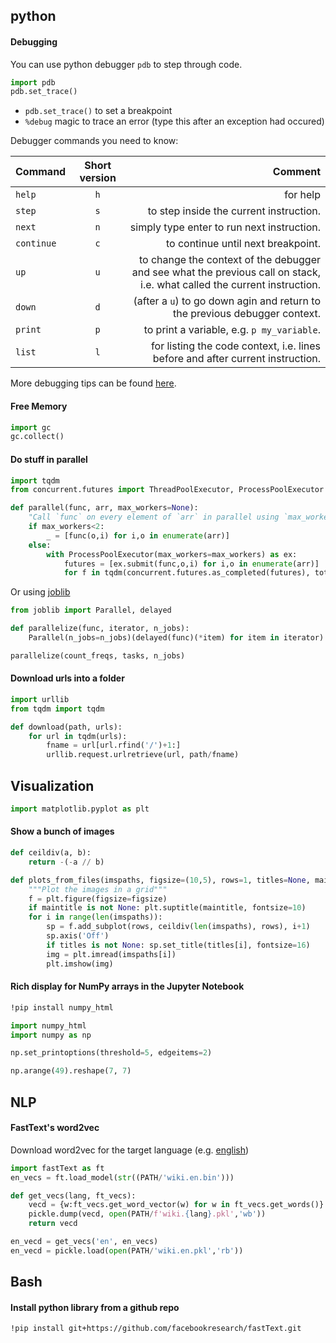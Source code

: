 ## python
#### Debugging
You can use python debugger `pdb` to step through code.
```python
import pdb
pdb.set_trace()
```
- `pdb.set_trace()` to set a breakpoint
- `%debug` magic to trace an error (type this after an exception had occured)

Debugger commands you need to know:

| Command        | Short version           | Comment  |
| ------------- |:-------------:| -----:|
| `help` | `h`| for help |
| `step` | `s`| to step inside the current instruction. |
| `next` | `n`| simply type enter to run next instruction. |
| `continue`| `c`| to continue until next breakpoint. |
| `up`   | `u`| to change the context of the debugger and see what the previous call on stack, i.e. what called the current instruction.|
| `down` | `d`| (after a `u`) to go down agin and return to the previous debugger context.|
| `print`| `p`| to print a variable, e.g. `p my_variable`.|
| `list` | `l`| for listing the code context, i.e. lines before and after current instruction.|

More debugging tips can be found [here](https://www.digitalocean.com/community/tutorials/how-to-use-the-python-debugger).

#### Free Memory
```python
import gc
gc.collect()
```

#### Do stuff in parallel
```python
import tqdm
from concurrent.futures import ThreadPoolExecutor, ProcessPoolExecutor

def parallel(func, arr, max_workers=None):
    "Call `func` on every element of `arr` in parallel using `max_workers`."
    if max_workers<2:
        _ = [func(o,i) for i,o in enumerate(arr)]
    else:
        with ProcessPoolExecutor(max_workers=max_workers) as ex:
            futures = [ex.submit(func,o,i) for i,o in enumerate(arr)]
            for f in tqdm(concurrent.futures.as_completed(futures), total=len(arr)): pass
```
Or using [joblib](https://joblib.readthedocs.io)
```python
from joblib import Parallel, delayed

def parallelize(func, iterator, n_jobs):
    Parallel(n_jobs=n_jobs)(delayed(func)(*item) for item in iterator)

parallelize(count_freqs, tasks, n_jobs)
```
#### Download urls into a folder
```python
import urllib
from tqdm import tqdm

def download(path, urls):
    for url in tqdm(urls):
        fname = url[url.rfind('/')+1:]
        urllib.request.urlretrieve(url, path/fname)
```

## Visualization
```python
import matplotlib.pyplot as plt
```
#### Show a bunch of images
```python
def ceildiv(a, b):
    return -(-a // b)

def plots_from_files(imspaths, figsize=(10,5), rows=1, titles=None, maintitle=None):
    """Plot the images in a grid"""
    f = plt.figure(figsize=figsize)
    if maintitle is not None: plt.suptitle(maintitle, fontsize=10)
    for i in range(len(imspaths)):
        sp = f.add_subplot(rows, ceildiv(len(imspaths), rows), i+1)
        sp.axis('Off')
        if titles is not None: sp.set_title(titles[i], fontsize=16)
        img = plt.imread(imspaths[i])
        plt.imshow(img)
```

#### Rich display for NumPy arrays in the Jupyter Notebook
```bash
!pip install numpy_html
```
```python
import numpy_html
import numpy as np

np.set_printoptions(threshold=5, edgeitems=2)

np.arange(49).reshape(7, 7)
```

## NLP
#### FastText's word2vec
Download word2vec for the target language (e.g. [english](https://dl.fbaipublicfiles.com/fasttext/vectors-wiki/wiki.en.zip
))
```python
import fastText as ft
en_vecs = ft.load_model(str((PATH/'wiki.en.bin')))

def get_vecs(lang, ft_vecs):
    vecd = {w:ft_vecs.get_word_vector(w) for w in ft_vecs.get_words()}
    pickle.dump(vecd, open(PATH/f'wiki.{lang}.pkl','wb'))
    return vecd

en_vecd = get_vecs('en', en_vecs)
en_vecd = pickle.load(open(PATH/'wiki.en.pkl','rb'))
```

## Bash
#### Install python library from a github repo
```bash
!pip install git+https://github.com/facebookresearch/fastText.git
```
